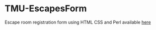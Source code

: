 # TMU-EscapesForm
Escape room registration form using HTML CSS and Perl available [here](https://www2.cs.torontomu.ca/~m229sidd/Lab07/lab07b.html)
